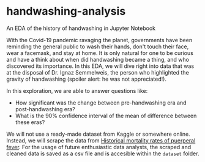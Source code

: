 # handwashing-analysis
An EDA of the history of handwashing in Jupyter Notebook

With the Covid-19 pandemic ravaging the planet, governments have been reminding the general public to wash their hands, don't touch their face, wear a facemask, and stay at home. It is only natural for one to be curious and have a think about when did handwashing became a thing, and who discovered its importance. In this EDA, we will dive right into data that was at the disposal of Dr. Ignaz Semmelweis, the person who highlighted the gravity of handwashing (spoiler alert: he was not appreciated!).

In this exploration, we are able to answer questions like:
- How significant was the change between pre-handwashing era and post-handwashing era?
- What is the 90% confidence interval of the mean of difference between these eras?

We will not use a ready-made dataset from Kaggle or somewhere online. Instead, we will scrape the data from <a href='https://en.wikipedia.org/wiki/Historical_mortality_rates_of_puerperal_fever'>Historical mortality rates of puerperal fever</a>. For the usage of future enthusiastic data analysts, the scraped and cleaned data is saved as a csv file and is accesible within the `dataset` folder.
